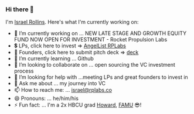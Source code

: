 ### Hi there 👋
I'm [Israel Rollins](https://www.linkedin.com/in/israelrollins/).
Here's what I'm currently working on:

- 🔭 I’m currently working on ... NEW LATE STAGE AND GROWTH EQUITY FUND NOW OPEN FOR INVESTMENT - Rocket Propulsion Labs 
- 💲  LPs, click here to invest => [AngelList RPLabs](https://angel.co/v/back/rocket-propulsion-labs-fund)
- 🚀 Founders, click here to submit pitch deck => [deck](https://bit.ly/2ZN8ctn) 
- 🌱 I’m currently learning ... Github
- 👯 I’m looking to collaborate on ... open sourcing the VC investment process
- 🤔 I’m looking for help with ...meeting LPs and great founders to invest in
- 💬 Ask me about ... my journey into VC
- 📫 How to reach me: ... israel@rplabs.co
- 😄 Pronouns: ... he/him/his
- ⚡ Fun fact: ... I'm a 2x HBCU grad [Howard](https://home.howard.edu/), [FAMU](https://www.famu.edu/) 😎!
